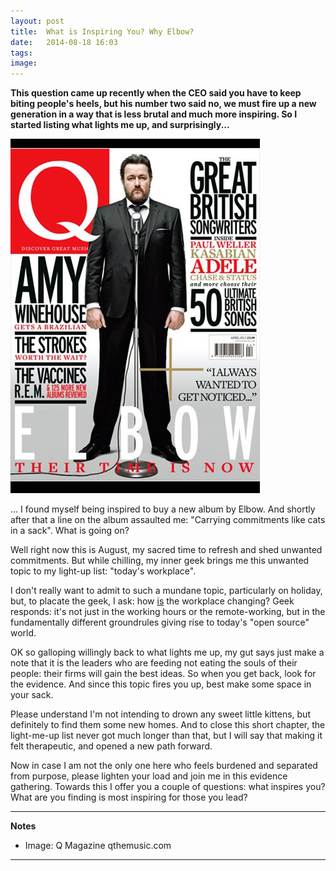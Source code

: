 ```yaml
---
layout: post
title:  What is Inspiring You? Why Elbow?
date:   2014-08-18 16:03
tags: 
image: 
---
```


**This question came up recently when the CEO said you have to keep biting people's heels, but his number two said no, we must fire up a new generation in a way that is less brutal and much more inspiring. So I started listing what lights me up, and surprisingly...**

![](/libb/images/guy-garvey.jpg)

... I found myself being inspired to buy a new album by Elbow. And shortly after that a line on the album assaulted me: "Carrying commitments like cats in a sack". What is going on?

Well right now this is August, my sacred time to refresh and shed unwanted commitments. But while chilling, my inner geek brings me this unwanted topic to my light-up list: "today's workplace". 

I don't really want to admit to such a mundane topic, particularly on holiday, but, to placate the geek, I ask: how <u>is</u> the workplace changing? Geek responds: it's not just in the working hours or the remote-working, but in the fundamentally different groundrules giving rise to today's "open source" world. 

OK so galloping willingly back to what lights me up, my gut says just make a note that it is the leaders who are feeding not eating the souls of their people: their firms will gain the best ideas. So when you get back, look for the evidence. And since this topic fires you up, best make some space in your sack. 

Please understand I'm not intending to drown any sweet little kittens, but definitely to find them some new homes. And to close this short chapter, the light-me-up list never got much longer than that, but I will say that making it felt therapeutic, and opened a new path forward. 

Now in case I am not the only one here who feels burdened and separated from purpose, please lighten your load and join me in this evidence gathering. Towards this I offer you a couple of questions: what inspires you? What are you finding is most inspiring for those you lead?

__________________
<b>Notes</b>  

* Image: Q Magazine qthemusic.com

__________________
